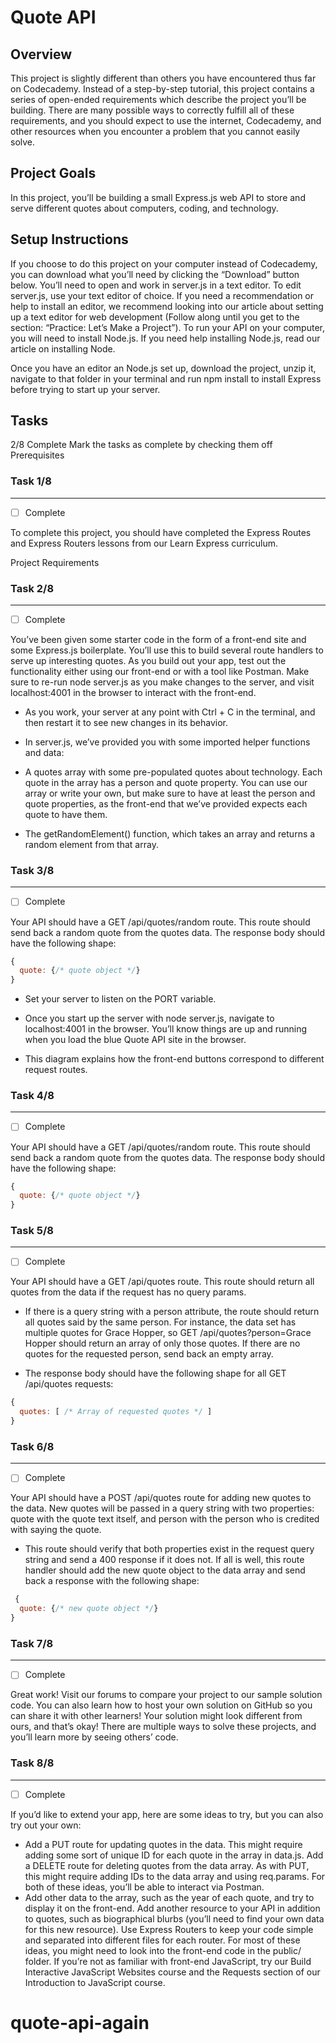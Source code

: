 # Quote API

## Overview

This project is slightly different than others you have encountered thus far on Codecademy. Instead of a step-by-step tutorial, this project contains a series of open-ended requirements which describe the project you’ll be building. There are many possible ways to correctly fulfill all of these requirements, and you should expect to use the internet, Codecademy, and other resources when you encounter a problem that you cannot easily solve.

## Project Goals

In this project, you’ll be building a small Express.js web API to store and serve different quotes about computers, coding, and technology.

## Setup Instructions

If you choose to do this project on your computer instead of Codecademy, you can download what you’ll need by clicking the “Download” button below. You’ll need to open and work in server.js in a text editor. To edit server.js, use your text editor of choice. If you need a recommendation or help to install an editor, we recommend looking into our article about setting up a text editor for web development (Follow along until you get to the section: “Practice: Let’s Make a Project”). To run your API on your computer, you will need to install Node.js. If you need help installing Node.js, read our article on installing Node.

Once you have an editor an Node.js set up, download the project, unzip it, navigate to that folder in your terminal and run npm install to install Express before trying to start up your server.

## Tasks

2/8 Complete
Mark the tasks as complete by checking them off
Prerequisites

### Task 1/8

----------

- [ ] Complete

To complete this project, you should have completed the Express Routes and Express Routers lessons from our Learn Express curriculum.

Project Requirements

### Task 2/8

----------

- [ ] Complete

You’ve been given some starter code in the form of a front-end site and some Express.js boilerplate. You’ll use this to build several route handlers to serve up interesting quotes. As you build out your app, test out the functionality either using our front-end or with a tool like Postman. Make sure to re-run node server.js as you make changes to the server, and visit localhost:4001 in the browser to interact with the front-end.

- As you work, your server at any point with Ctrl + C in the terminal, and then restart it to see new changes in its behavior.

- In server.js, we’ve provided you with some imported helper functions and data:

- A quotes array with some pre-populated quotes about technology. Each quote in the array has a person and quote property. You can use our array or write your own, but make sure to have at least the person and quote properties, as the front-end that we’ve provided expects each quote to have them.
- The getRandomElement() function, which takes an array and returns a random element from that array.

### Task 3/8

----------

- [ ] Complete

Your API should have a GET /api/quotes/random route. This route should send back a random quote from the quotes data. The response body should have the following shape:

```js
{
  quote: {/* quote object */}
}
```

- Set your server to listen on the PORT variable.

- Once you start up the server with node server.js, navigate to localhost:4001 in the browser. You’ll know things are up and running when you load the blue Quote API site in the browser.

- This diagram explains how the front-end buttons correspond to different request routes.

### Task 4/8

----------

- [ ] Complete

Your API should have a GET /api/quotes/random route. This route  should send back a random quote from the quotes data. The response body should have the following shape:

```js
{
  quote: {/* quote object */}
}
```

### Task 5/8

----------

- [ ] Complete

Your API should have a GET /api/quotes route. This route should return all quotes from the data if the request has no query params.

- If there is a query string with a person attribute, the route should return all quotes said by the same person. For instance, the data set has multiple quotes for Grace Hopper, so GET /api/quotes?person=Grace Hopper should return an array of only those quotes. If there are no quotes for the requested person, send back an empty array.

- The response body should have the following shape for all GET /api/quotes requests:

```js
{
  quotes: [ /* Array of requested quotes */ ]
}
```

### Task 6/8

----------

- [ ] Complete

Your API should have a POST /api/quotes route for adding new quotes to the data. New quotes will be passed in a query string with two properties: quote with the quote text itself, and person with the person who is credited with saying the quote.

- This route should verify that both properties exist in the request query string and send a 400 response if it does not. If all is well, this route handler should add the new quote object to the data array and send back a response with the following shape:

```js
 {
  quote: {/* new quote object */}
} 
```

### Task 7/8

----------

- [ ] Complete

Great work! Visit our forums to compare your project to our sample solution code. You can also learn how to host your own solution on GitHub so you can share it with other learners! Your solution might look different from ours, and that’s okay! There are multiple ways to solve these projects, and you’ll learn more by seeing others’ code.

### Task 8/8

----------

- [ ] Complete

If you’d like to extend your app, here are some ideas to try, but you can also try out your own:

- Add a PUT route for updating quotes in the data. This might require adding some sort of unique ID for each quote in the array in data.js.
Add a DELETE route for deleting quotes from the data array. As with PUT, this might require adding IDs to the data array and using req.params. For both of these ideas, you’ll be able to interact via Postman.
- Add other data to the array, such as the year of each quote, and try to display it on the front-end.
Add another resource to your API in addition to quotes, such as biographical blurbs (you’ll need to find your own data for this new resource). Use Express Routers to keep your code simple and separated into different files for each router.
For most of these ideas, you might need to look into the front-end code in the public/ folder. If you’re not as familiar with front-end JavaScript, try our Build Interactive JavaScript Websites course and the Requests section of our Introduction to JavaScript course.
# quote-api-again
 
